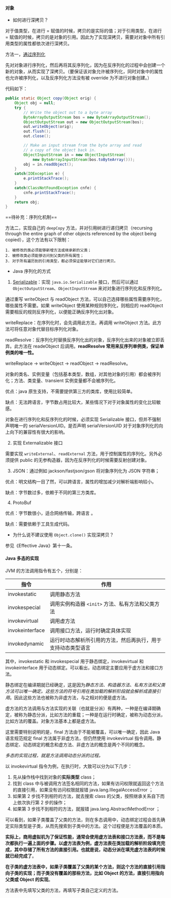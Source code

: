#### 对象

- 如何进行深拷贝？

对于值类型，在进行 = 赋值的时候，拷贝的是实际的值；对于引用类型，在进行 = 赋值的时候，拷贝的是对象的引用。因此为了实现深拷贝，需要对对象中所有引用类型的属性都依次进行深拷贝。

方法一，[通过序列化](http://javatechniques.com/blog/faster-deep-copies-of-java-objects/)

先对对象进行序列化，然后再将其反序列化，因为在反序列化的过程中会创建一个新的对象，从而实现了深拷贝。（要保证该对象允许被序列化，同时对象中的属性也允许被序列化，以及反序列化方法没有被 override 为不进行对象创建。）

代码如下：
```java
public static Object copy(Object orig) {
    Object obj = null;
    try {
        // Write the object out to a byte array
        ByteArrayOutputStream bos = new ByteArrayOutputStream();
        ObjectOutputStream out = new ObjectOutputStream(bos);
        out.writeObject(orig);
        out.flush();
        out.close();

        // Make an input stream from the byte array and read
        // a copy of the object back in.
        ObjectInputStream in = new ObjectInputStream(
            new ByteArrayInputStream(bos.toByteArray()));
        obj = in.readObject();
    }
    catch(IOException e) {
        e.printStackTrace();
    }
    catch(ClassNotFoundException cnfe) {
        cnfe.printStackTrace();
    }
    return obj;
}
```

==待补充：序列化机制==

方法二，实现自己的 `deepCopy` 方法，并对引用树进行递归拷贝（recursing through the entire graph of other objects referenced by the object being copied），这个方法有以下限制：

    1. 被修改的类必须能够新增方法或继承新的父类；
    2. 被修改类必须能够访问到父类的所有属性；
    3. 对于所有遍历到的引用类型，都必须保证能够对它们进行拷贝。

- Java 序列化的方式

1. [Serializable](https://juejin.im/post/5ce3cdc8e51d45777b1a3cdf)：实现 `java.io.Serializable` 接口，然后可以通过 `ObjectOutputStream`、`ObjectInputStream` 来对对象进行序列化和反序列化。

通过重写 writeObject 与 readObject 方法，可以自己选择哪些属性需要序列化， 哪些属性不需要。如果 writeObject 使用某种规则序列化，则相应的 readObject 需要相反的规则反序列化，以便能正确反序列化出对象。

writeReplace：在序列化时，会先调用此方法，再调用 writeObject 方法。此方法可将任意对象代替目标序列化对象。

readResolve：反序列化时替换反序列化出的对象，反序列化出来的对象被立即丢弃。此方法在 readeObject 后调用。**readResolve 常用来反序列单例类，保证单例类的唯一性。**

writeReplace -> writeObject -> readObject -> readResolve。

对象的类名、实例变量（包括基本类型，数组，对其他对象的引用）都会被序列化；方法、类变量、transient 实例变量都不会被序列化。

优点：java 原生支持，不需要提供第三方的类库，使用比较简单。

缺点：无法跨语言，字节数占用比较大，某些情况下对于对象属性的变化比较敏感。

对象在进行序列化和反序列化的时候，必须实现 Serializable 接口，但并不强制声明唯一的 serialVersionUID。是否声明 serialVersionUID 对于对象序列化的向上向下的兼容性有很大的影响。

2. 实现 Externalizable 接口

需要实现 `writeExternal`、`readExternal` 方法，用于控制属性的序列化。另外必须提供 public 的无参构造器，因为在反序列化的时候需要反射创建对象。

3. JSON：通过例如 jackson/fastjson/gson 将对象序列化为 JSON 字符串；

优点：明文结构一目了然，可以跨语言，属性的增加减少对解析端影响较小。

缺点：字节数过多，依赖于不同的第三方类库。

4. ProtoBuf

优点：字节数很小，适合网络传输，跨语言 。

缺点：需要依赖于工具生成代码。

- 为什么说不建议使用 `Object.clone()` 实现深拷贝？

参见《Effective Java》第十一条。

#### Java 多态的实现

JVM 的方法调用指令有五个，分别是：

|指令|作用|
|---|---|
|invokestatic|调用静态方法|
|invokespecial|调用实例构造器 `<init>` 方法、私有方法和父类方法|
|invokevirtual|调用虚方法|
|invokeinterface|调用接口方法，运行时确定具体实现|
|invokedynamic|运行时动态解析所引用的方法，然后再执行，用于支持动态类型语言|

其中，invokestatic 和 invokespecial 用于静态绑定，invokevirtual 和 invokeinterface 用于动态绑定。可以看出，动态绑定主要应用于虚方法和接口方法。

静态绑定在编译期就已经确定，这是因为*静态方法、构造器方法、私有方法和父类方法可以唯一确定。这些方法的符号引用在类加载的解析阶段就会解析成直接引用*。因此这些方法也被称为非虚方法，与之相对的便是虚方法。

虚方法的方法调用与方法实现的关联（也就是分派）有两种，一种是在编译期确定，被称为静态分派，比如方法的重载；一种是在运行时确定，被称为动态分派，比如方法的覆盖。对象方法基本上都是虚方法。

这里需要特别说明的是，final 方法由于不能被覆盖，可以唯一确定，因此 Java 语言规范规定 final 方法属于非虚方法，但仍然使用 invokevirtual 指令调用。静态绑定、动态绑定的概念和虚方法、非虚方法的概念是两个不同的概念。

*多态的实现过程，就是方法调用动态分派的过程。*

以 invokevirtual 指令为例，在执行时，大致可以分为以下几步：

1. 先从操作栈中找到对象的**实际类型** class；
2. 找到 class 中与被调用方法签名相同的方法，如果有访问权限就返回这个方法的直接引用，如果没有访问权限就报错 java.lang.IllegalAccessError ；
3. 如果第 2 步找不到相符的方法，就去搜索 class 的父类，按照继承关系自下而上依次执行第 2 步的操作；
4. 如果第 3 步找不到相符的方法，就报错 java.lang.AbstractMethodError ；

可以看到，如果子类覆盖了父类的方法，则在多态调用中，动态绑定过程会首先确定实际类型是子类，从而先搜索到子类中的方法。这个过程便是方法覆盖的本质。

**实际上，商用虚拟机为了保证性能，通常会使用虚方法表和接口方法表，而不是每次都执行一遍上面的步骤。以虚方法表为例，虚方法表在类加载的解析阶段填充完成，其中存储了所有方法的直接引用。也就是说，动态分派在填充虚方法表的时候就已经完成了**。

**在子类的虚方法表中，如果子类覆盖了父类的某个方法，则这个方法的直接引用指向子类的实现；而子类没有覆盖的那些方法，比如 Object 的方法，直接引用指向父类或 Object 的实现**。

方法表中先填写父类的方法，再填写子类自己定义的方法。